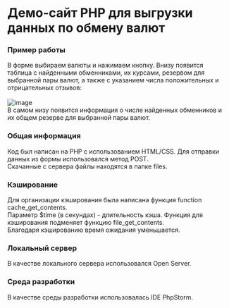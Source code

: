 # Демо-сайт PHP для выгрузки данных по обмену валют

### Пример работы
В форме выбираем валюты и нажимаем кнопку. Внизу появится таблица с найденными обменниками, их курсами, резервом для выбранной пары валют, а также с указанием числа положительных и отрицательных отзывов:<br><br>
![image](https://user-images.githubusercontent.com/55635768/151165679-4404dc71-43a8-476d-bfdf-8f25a14c1a42.png)
<br>В самом низу появится информация о числе найденных обменников и их общем резерве для выбранной пары валют.

### Общая информация
Код был написан на PHP с использованием HTML/CSS. Для отправки данных из формы использовался метод POST.<br>
Скачанные с сервера файлы находятся в папке files.

### Кэширование
Для организации кэширования была написана функция function cache_get_contents.<br>
Параметр $time (в секундах) - длительность кэша. Функция для кэширования подменяет функцию file_get_contents.<br>
Благодаря кэшированию время ожидания уменьшается.

### Локальный сервер
В качестве локального сервера использовался Open Server.

### Среда разработки
В качестве среды разработки использовалась IDE PhpStorm.
